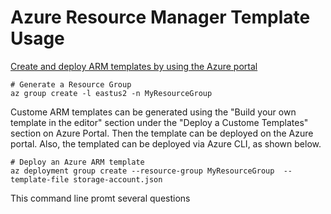 # Azure Resource Manager Template Usage

[Create and deploy ARM templates by using the Azure portal](https://learn.microsoft.com/en-us/azure/azure-resource-manager/templates/quickstart-create-templates-use-the-portal)


```
# Generate a Resource Group
az group create -l eastus2 -n MyResourceGroup
```

Custome ARM templates can be generated using the "Build your own template in the editor" section under the "Deploy a Custome Templates" section on Azure Portal. Then the template can be deployed on the Azure portal. Also, the templated can be deployed via Azure CLI, as shown below.

```
# Deploy an Azure ARM template
az deployment group create --resource-group MyResourceGroup  --template-file storage-account.json
```

This command line promt several questions 

